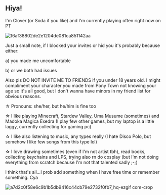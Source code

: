 ## Hiya!

I'm Clover (or Soda if you like) and I'm currently playing often right now on PT

![16af38802de2e1204de081ca851142aa](https://github.com/user-attachments/assets/85ad5a6e-b3aa-4cb9-a712-9429304e9eb7)


Just a  small note, if I blocked your invites or hid you it's probably because either:

a) you made me uncomfortable

b) or we both had issues

Also pls DO NOT INVITE ME TO FRIENDS if you under 18 years old. I might compliment your character you made from Pony Town not knowing your age so it's all good, but I don't wanna have minors in my friend list for obvious reasons.


☆ Pronouns: she/her, but he/him is fine too
 
☆ I like playing Minecraft, Stardew Valley, Uma Musume (sometimes) and Madoka Magica Exedra (I play few other games, but my laptop is a little laggy, currently collecting for gaming pc)
 
☆ I like also listening to music, any types really (I hate Disco Polo, but somehow I like few songs from this type lol)

☆ I love drawing sometimes (even if I'm not artist tbh), read books, collecting keychains and LPS, trying also rn do cosplay (but I'm not doing everything from scratch because I'm not that talented sadly ;-;)


I think that's all...I prob add something when I have free time or remember something. Cya

![a7d2c0f58e6c9b1b5db9416c44cb79e2732f0fb7_hq-ezgif com-crop](https://github.com/user-attachments/assets/a15e8752-bd8d-4ca9-83b1-f3d4e1407f54)

